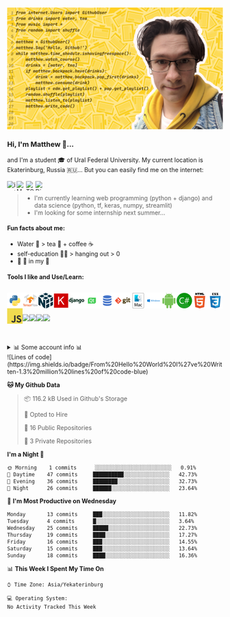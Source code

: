 ![Matthew Savelev Routine :)](./media/github.jpg)

### Hi, I'm Matthew 👋...
and I'm a student 🎓 of Ural Federal University. My current location is Ekaterinburg, Russia 🇷🇺...
But you can easily find me on the internet:
<br/><br/>
[<img height="22" width="22" align="left" alt="instagram: @savmat2" src="https://unpkg.com/simple-icons@v3/icons/instagram.svg" />](https://www.instagram.com/savmat2/)
[<img height="22" width="22" align="left" alt="Mail" src="https://unpkg.com/simple-icons@v3/icons/gmail.svg" />](savelevmatthew@gmail.com)
[<img height="22" width="22" align="left" alt="TG" src="https://unpkg.com/simple-icons@v3/icons/telegram.svg" />](https://t.me/velevass)
[<img height="22" width="22" align="left" alt="Discord" src="https://unpkg.com/simple-icons@v3/icons/discord.svg" />]( https://discord.com/users/256709726564253707)
<br/>
> - I'm currently learning web programming (python + django) and data science (python, tf, keras, numpy, streamlit)
> - I'm looking for some internship next summer...
#### Fun facts about me:
- Water 🌊 > tea 🍵 + coffee ☕
- self-education 🧑‍🎓 > hanging out > 0
- 🎹 🎸 in my 💖

#### Tools I like and Use/Learn:
[<img align="left" alt="Python" width="36px" src="https://raw.githubusercontent.com/github/explore/80688e429a7d4ef2fca1e82350fe8e3517d3494d/topics/python/python.png" />](https://www.python.org)
[<img align="left" alt="TF" width="36px" src="https://raw.githubusercontent.com/github/explore/80688e429a7d4ef2fca1e82350fe8e3517d3494d/topics/tensorflow/tensorflow.png" />](https://www.tensorflow.org)
[<img align="left" alt="Numpy" width="36px" src="https://raw.githubusercontent.com/SavelevMatthew/SavelevMatthew/main/media/numpy.png" />](https://numpy.org)
[<img align="left" alt="Keras" width="36px" src="https://raw.githubusercontent.com/SavelevMatthew/SavelevMatthew/main/media/keras.png" />](https://keras.io)
[<img align="left" alt="Django" width="36px" src="https://raw.githubusercontent.com/github/explore/80688e429a7d4ef2fca1e82350fe8e3517d3494d/topics/django/django.png" />](https://www.djangoproject.com)
[<img align="left" alt="Qt" width="36px" src="https://raw.githubusercontent.com/github/explore/80688e429a7d4ef2fca1e82350fe8e3517d3494d/topics/qt/qt.png" />](https://www.qt.io)
[<img align="left" alt="SQL" width="36px" src="https://raw.githubusercontent.com/github/explore/80688e429a7d4ef2fca1e82350fe8e3517d3494d/topics/sql/sql.png" />](https://en.wikipedia.org/wiki/SQL)
[<img align="left" alt="Git" width="36px" src="https://raw.githubusercontent.com/github/explore/80688e429a7d4ef2fca1e82350fe8e3517d3494d/topics/git/git.png" />](https://git-scm.com)
[<img align="left" alt="Mac OS" width="36px" src="https://raw.githubusercontent.com/github/explore/80688e429a7d4ef2fca1e82350fe8e3517d3494d/topics/macos/macos.png" />](https://www.apple.com/macos)
[<img align="left" alt="Windows" width="36px" src="https://raw.githubusercontent.com/github/explore/80688e429a7d4ef2fca1e82350fe8e3517d3494d/topics/windows/windows.png" />](https://www.microsoft.com/en-us/windows/)
[<img align="left" alt="Android" width="36px" src="https://raw.githubusercontent.com/github/explore/80688e429a7d4ef2fca1e82350fe8e3517d3494d/topics/android/android.png" />](https://www.android.com)
[<img align="left" alt="C#" width="36px" src="https://raw.githubusercontent.com/github/explore/80688e429a7d4ef2fca1e82350fe8e3517d3494d/topics/csharp/csharp.png" />](https://docs.microsoft.com/en-us/dotnet/csharp/)
[<img align="left" alt="HTML5" width="36px" src="https://raw.githubusercontent.com/github/explore/80688e429a7d4ef2fca1e82350fe8e3517d3494d/topics/html/html.png" />](https://developer.mozilla.org/en-US/docs/Web/Guide/HTML/HTML5)
[<img align="left" alt="CSS" width="36px" src="https://raw.githubusercontent.com/github/explore/80688e429a7d4ef2fca1e82350fe8e3517d3494d/topics/css/css.png" />](https://developer.mozilla.org/en-US/docs/Learn/Getting_started_with_the_web/CSS_basics)
[<img align="left" alt="JS" width="36px" src="https://raw.githubusercontent.com/github/explore/80688e429a7d4ef2fca1e82350fe8e3517d3494d/topics/javascript/javascript.png" />](https://developer.mozilla.org/en-US/docs/Web/JavaScript)
<br/><br/>
[<img align="left" height="36px" src="https://img.shields.io/badge/adobe%20-%23FF0000.svg?&style=for-the-badge&logo=adobe&logoColor=white"/>](https://www.adobe.com)
[<img align="left" height="36px" src="https://img.shields.io/badge/PyTorch%20-%23EE4C2C.svg?&style=for-the-badge&logo=PyTorch&logoColor=white"/>](https://pytorch.org)
[<img align="left" height="36px" src="https://img.shields.io/badge/pandas%20-%23150458.svg?&style=for-the-badge&logo=pandas&logoColor=white"/>](https://pandas.pydata.org)
[<img align="left" height="36px" src="https://img.shields.io/badge/Jupyter%20-%23F37626.svg?&style=for-the-badge&logo=Jupyter&logoColor=white"/>](https://jupyter.org)
<br/><br/>
---
<details>
  <summary>📊 Some account info 📊</summary>
  <img align="center" alt="Account Statistics" src="https://github-readme-stats.vercel.app/api?username=SavelevMatthew&hide=issues,contribs&hide_border=true" />
  <br/>
  <img align="center" alt="Language Statistics" src="https://github-readme-stats.vercel.app/api/top-langs/?username=SavelevMatthew&hide_border=true" />
</details>
<!--START_SECTION:activity-->
<!--END_SECTION:activity-->
<!--START_SECTION:waka-->
![Lines of code](https://img.shields.io/badge/From%20Hello%20World%20I%27ve%20Written-1.3%20million%20lines%20of%20code-blue)

**🐱 My Github Data** 

> 📦 116.2 kB Used in Github's Storage 
 > 
> 💼 Opted to Hire
 > 
> 📜 16 Public Repositories
 > 
> 🔑 3 Private Repositories 

**I'm a Night 🦉** 

```text
🌞 Morning    1 commits      ░░░░░░░░░░░░░░░░░░░░░░░░░   0.91% 
🌆 Daytime    47 commits     ██████████░░░░░░░░░░░░░░░   42.73% 
🌃 Evening    36 commits     ████████░░░░░░░░░░░░░░░░░   32.73% 
🌙 Night      26 commits     ██████░░░░░░░░░░░░░░░░░░░   23.64%

```
📅 **I'm Most Productive on Wednesday** 

```text
Monday       13 commits     ███░░░░░░░░░░░░░░░░░░░░░░   11.82% 
Tuesday      4 commits      █░░░░░░░░░░░░░░░░░░░░░░░░   3.64% 
Wednesday    25 commits     █████░░░░░░░░░░░░░░░░░░░░   22.73% 
Thursday     19 commits     ████░░░░░░░░░░░░░░░░░░░░░   17.27% 
Friday       16 commits     ███░░░░░░░░░░░░░░░░░░░░░░   14.55% 
Saturday     15 commits     ███░░░░░░░░░░░░░░░░░░░░░░   13.64% 
Sunday       18 commits     ████░░░░░░░░░░░░░░░░░░░░░   16.36%

```


📊 **This Week I Spent My Time On** 

```text
⌚︎ Time Zone: Asia/Yekaterinburg

💻 Operating System: 
No Activity Tracked This Week

```


<!--END_SECTION:waka-->
